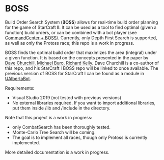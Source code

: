 # BOSS
Build Order Search System (**BOSS**) allows for real-time build order planning for the game of StarCraft II. It can be used as a tool to find optimal (given a function) build orders, or can be combined with a bot player (see [CommandCenter + BOSS](https://github.com/ArtaSeify/CommandCenter)). Currently, only Depth First Search is supported, as well as only the Protoss race; this repo is a work in progress.

BOSS finds the optimal build order that maximizes the area (integral) under a given function. It is based on the concepts presented in the paper by [Dave Churchill, Michael Buro, Richard Kelly](http://www.cs.mun.ca/~dchurchill/pdf/cog19_buildorder.pdf). Dave Churchill is a co-author of this repo, and his StarCraft I BOSS repo will be linked to once available. The previous version of BOSS for StarCraft I can be found as a module in [UAlbertaBot](https://github.com/davechurchill/ualbertabot).

Requirements:
- Visual Studio 2019 (not tested with previous versions)
- No external libraries required. If you want to import additional libraries, put them inside /lib and /include in the directory.

Note that this project is a work in progress:
- only CombatSearch has been thoroughly tested.
- Monte-Carlo Tree Search will be coming.
- The goal is to implement all races, though only Protoss is currently implemented. 

More detailed documentation is a work in progress.
